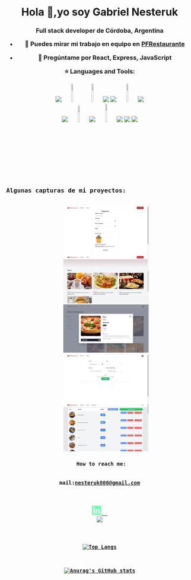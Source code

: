 <h1 align="center">Hola 👋,yo soy Gabriel Nesteruk</h1>
<h3 align="center">Full stack developer de Córdoba, Argentina

- 👯 Puedes mirar mi trabajo en equipo en [PFRestaurante](https://github.com/kiliss/PF)

- 💬 Pregúntame por **React, Express, JavaScript**

:star: Languages and Tools:

<p>
  <code><img width="10%" src="https://www.vectorlogo.zone/logos/w3_html5/w3_html5-ar21.svg"></code>
  <code><img width="10%" height="50px" src="https://github.com/WanCirone/wancirone/blob/main/logos/1200px-Devicon-css3-plain.svg.png"></code>
  <code><img width="10%" height="50px" src="https://github.com/WanCirone/wancirone/blob/main/logos/javascript-1.svg"></code>
  <code><img width="10%" src="https://www.vectorlogo.zone/logos/git-scm/git-scm-ar21.svg"></code>
  <code><img width="10%" src="https://www.vectorlogo.zone/logos/getbootstrap/getbootstrap-ar21.svg"></code>
  <code><img width="10%" height="50px" src="https://github.com/WanCirone/wancirone/blob/main/logos/material-ui-1.svg"></code>
  <code><img width="10%"  src="https://www.vectorlogo.zone/logos/tailwindcss/tailwindcss-ar21.svg"></code>
  <br />
  <code><img width="10%" src="https://www.vectorlogo.zone/logos/reactjs/reactjs-ar21.svg"></code>
  <code><img width="10%" height="45" src="https://cdn.worldvectorlogo.com/logos/redux.svg"></code>
  <code><img width="10%" src="https://www.vectorlogo.zone/logos/nodejs/nodejs-ar21.svg"></code>
  <code><img  width="10%" height="50px" src="https://github.com/WanCirone/wancirone/blob/main/logos/expressjs.svg"></code>
  <code><img width="10%" src="https://www.vectorlogo.zone/logos/postgresql/postgresql-ar21.svg"></code>
  <code><img width="10%" src="https://www.vectorlogo.zone/logos/sequelizejs/sequelizejs-ar21.svg"></code>
  <code><img width="10%" src="https://www.vectorlogo.zone/logos/java/java-horizontal.svg">
  <br />
</p>
 &nbsp;
 <div>
    <h3 align="left">Algunas capturas de mi proyectos:</h3>
    <img height='130px' src='./images/Register.png'>
    <img height='130px' src='./images/menus.png'>
    <img height='130px' src='./images/3.png'>
    <img height='130px' src='./images/Reservas.png'>
    <img height='130px' src='./images/Tabla_productosadmin.png'>
</div>
 How to reach me:


 mail:nesteruk806@gmail.com


<span >
<a href="https://www.linkedin.com/in/gabriel-hector-cruz-nesteruk-14b784252/" ><img width="5%" src="logos\linkedin-icon.png"> &nbsp;
<a href="mailto:nesteruk806@gmail.com" ><img width="5%" src="https://www.vectorlogo.zone/logos/gmail/gmail-icon.svg">
</span>



[![Top Langs](https://github-readme-stats.vercel.app/api/top-langs/?username=nesteruk2135&show_icons=true&theme=tokyonight)](https://github.com/nesteruk2135/github-readme-stats)

[![Anurag's GitHub stats](https://github-readme-stats.vercel.app/api?username=nesteruk2135&show_icons=true&theme=tokyonight)](https://github.com/anuraghazra/github-readme-stats)

<!--
**nesteruk2135/nesteruk2135** is a ✨ _special_ ✨ repository because its `README.md` (this file) appears on your GitHub profile.

Here are some ideas to get you started:

- 🔭 I’m currently working on ...
- 🌱 I’m currently learning ...
- 👯 I’m looking to collaborate on ...
- 🤔 I’m looking for help with ...
- 💬 Ask me about ...
- 📫 How to reach me: ...
- 😄 Pronouns: ...
- ⚡ Fun fact: ...
-->
